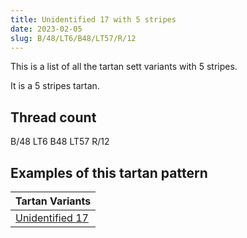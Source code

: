 ```yaml
---
title: Unidentified 17 with 5 stripes
date: 2023-02-05
slug: B/48/LT6/B48/LT57/R/12
---
```

This is a list of all the tartan sett variants with 5 stripes.

It is a 5 stripes tartan.


## Thread count
B/48 LT6 B48 LT57 R/12

## Examples of this tartan pattern

| Tartan Variants |
|---------------|
| [Unidentified 17](/variants/b/48/lt6/b48/lt57/r/12-b304080-lt806050-rc00000)||
